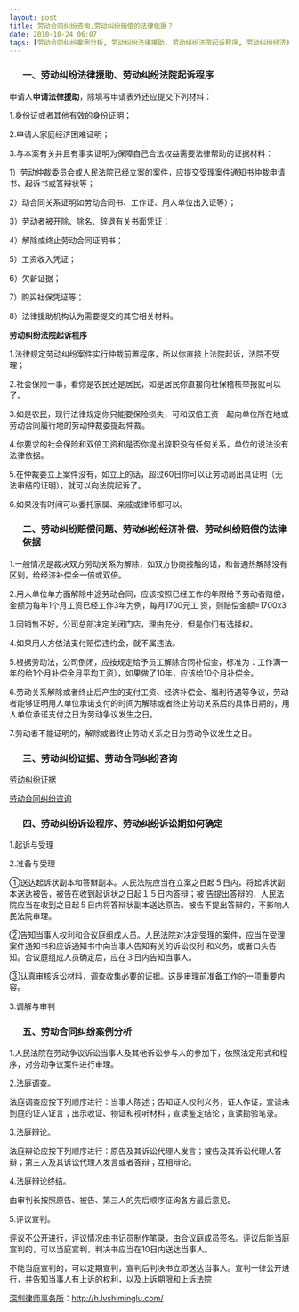 ```yaml
---
layout: post
title: 劳动合同纠纷咨询,劳动纠纷赔偿的法律依据？
date: 2010-10-24 06:07
tags: [劳动合同纠纷案例分析, 劳动纠纷法律援助, 劳动纠纷法院起诉程序, 劳动纠纷经济补偿, 劳动纠纷证据, 劳动纠纷诉讼期如何确定, 劳动纠纷诉讼程序, 劳动纠纷赔偿问题, 合同纠纷, 深圳劳动法律师网]
---
```

<ol>
<h3>一、劳动纠纷法律援助、劳动纠纷法院起诉程序</h3>
</ol>
申请人<strong>申请法律援助</strong>，除填写申请表外还应提交下列材料：

1.身份证或者其他有效的身份证明；

2.申请人家庭经济困难证明；

3.与本案有关并且有事实证明为保障自己合法权益需要法律帮助的证据材料：

1）劳动仲裁委员会或人民法院已经立案的案件，应提交受理案件通知书仲裁申请书、起诉书或答辩状等；

2）动合同关系证明如劳动合同书、工作证、用人单位出入证等）；

3）劳动者被开除、除名、辞退有关书面凭证；

4）解除或终止劳动合同证明书；

5）工资收入凭证；

6）欠薪证据；

7）购买社保凭证等；

8）法律援助机构认为需要提交的其它相关材料。

<strong>劳动纠纷法院起诉程序</strong>

1.法律规定劳动纠纷案件实行仲裁前置程序，所以你直接上法院起诉，法院不受理；

2.社会保险一事，看你是农民还是居民，如是居民你直接向社保稽核举报就可以了。

3.如是农民，现行法律规定你只能要保险损失，可和双倍工资一起向单位所在地或劳动合同履行地的劳动仲裁委提起仲裁。

4.你要求的社会保险和双倍工资和是否你提出辞职没有任何关系，单位的说法没有法律依据。

5.在仲裁委立上案件没有，如立上的话，超过60日你可以让劳动局出具证明（无法审结的证明），就可以向法院起诉了。

6.如果没有时间可以委托家属、亲戚或律师都可以。
<ol>
<h3>二、劳动纠纷赔偿问题、劳动纠纷经济补偿、劳动纠纷赔偿的法律依据</h3>
</ol>
1.一般情况是裁决双方劳动关系为解除，如双方协商接触的话，和普通热解除没有区别，给经济补偿金一倍或双倍。

2.用人单位单方面解除中途劳动合同，应该按照已经工作的年限给予劳动者赔偿，金额为每年1个月工资已经工作3年为例，每月1700元工
资，则赔偿金额=1700x3

3.因销售不好，公司总部决定关闭门店，理由充分，但是你们有选择权。

4.如果用人方依法支付赔偿违约金，就不属违法。

5.根据劳动法，公司倒闭，应按规定给予员工解除合同补偿金，标准为：工作满一年的给1个月补偿金月平均工资），如果做了10年，应该给10个月补偿金。

6.劳动关系解除或者终止后产生的支付工资、经济补偿金、福利待遇等争议，劳动者能够证明用人单位承诺支付的时间为解除或者终止劳动关系后的具体日期的，用人单位承诺支付之日为劳动争议发生之日。

7.劳动者不能证明的，解除或者终止劳动关系之日为劳动争议发生之日。
<ol>
<h3>三、劳动纠纷证据、劳动合同纠纷咨询</h3>
</ol>
<a href="http://h.lvshiminglu.com/law/351.html" target="_blank">劳动纠纷证据</a>

<a href="http://h.lvshiminglu.com/law/351.html" target="_blank">劳动合同纠纷咨询</a>
<ol>
<h3>四、劳动纠纷诉讼程序、劳动纠纷诉讼期如何确定</h3>
</ol>
1.起诉与受理

2.准备与受理

①送达起诉状副本和答辩副本。人民法院应当在立案之日起５日内，将起诉状副本送达被告，被告在收到起诉状之日起１５日内答辩；被
告提出答辩的，人民法院应当在收到之日起５日内将答辩状副本送达原告。被告不提出答辩的，不影响人民法院审理。

②告知当事人权利和合议庭组成人员。人民法院对决定受理的案件，应当在受理案件通知书和应诉通知书中向当事人告知有关的诉讼权利
和义务，或者口头告知。合议庭组成人员确定后，应在３日内告知当事人。

③认真审核诉讼材料，调查收集必要的证据。这是审理前准备工作的一项重要内容。

3.调解与审判
<ol>
<h3>五、劳动合同纠纷案例分析</h3>
</ol>
1.人民法院在劳动争议诉讼当事人及其他诉讼参与人的参加下，依照法定形式和程序，对劳动争议案件进行审理。

2.法庭调查。

法庭调查应按下列顺序进行：当事人陈述；告知证人权利义务，证人作证，宣读未到庭的证人证言；出示收证、物证和视听材料；宣读鉴定结论；宣读勘验笔录。

3.法庭辩论。

法庭辩论应按下列顺序进行：原告及其诉讼代理人发言；被告及其诉讼代理人答辩；第三人及其诉讼代理人发言或者答辩；互相辩论。

4.法庭辩论终结。

由审判长按照原告、被告、第三人的先后顺序征询各方最后意见。

5.评议宣判。

评议不公开进行，评议情况由书记员制作笔录，由合议庭成员签名。评议后能当庭宣判的，可以当庭宣判，判决书应当在10日内送达当事人。

不能当庭宣判的，可以定期宣判，宣判后判决书立即送达当事人。宣判一律公开进行，并告知当事人有上诉的权利，以及上诉期限和上诉法院

<a href="http://h.lvshiminglu.com/">深圳律师事务所</a>：<a href="http://h.lvshiminglu.com/">http://h.lvshiminglu.com/</a>

